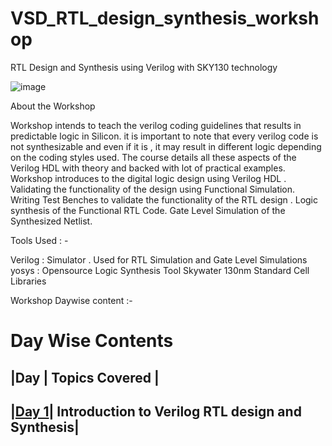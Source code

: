 # VSD_RTL_design_synthesis_workshop

RTL Design and Synthesis using Verilog with SKY130 technology

![image](https://user-images.githubusercontent.com/89997921/131890710-6d1b156b-06cf-4183-b817-9f713338d517.png)

About the Workshop 

Workshop intends to teach the verilog coding guidelines that results in predictable logic in Silicon. it is important to note that every verilog code is not synthesizable and even if it is , it may result in different logic depending on the coding styles used. The course details all these aspects of the Verilog HDL with theory and backed with lot of practical examples. Workshop introduces to the digital logic design using Verilog HDL . Validating the functionality of the design using Functional Simulation. Writing Test Benches to validate the functionality of the RTL design . Logic synthesis of the Functional RTL Code. Gate Level Simulation of the Synthesized Netlist.

Tools Used : -

Verilog : Simulator . Used for RTL Simulation and Gate Level Simulations
yosys   : Opensource Logic Synthesis Tool
Skywater 130nm Standard Cell Libraries

Workshop Daywise content :- 

# Day Wise Contents 

|Day        |  Topics Covered                                                                                                                                          |
--------------------------------------------------------------------------------------------------------------------------------------------------------
|[Day 1](https://github.com/lakshminarayanan2k21/VSD_RTL_design_synthesis_workshop/edit/main/README.md)| Introduction to Verilog RTL design and Synthesis|
--------------------------------------------------------------------------------------------------------------------------------------------------------





